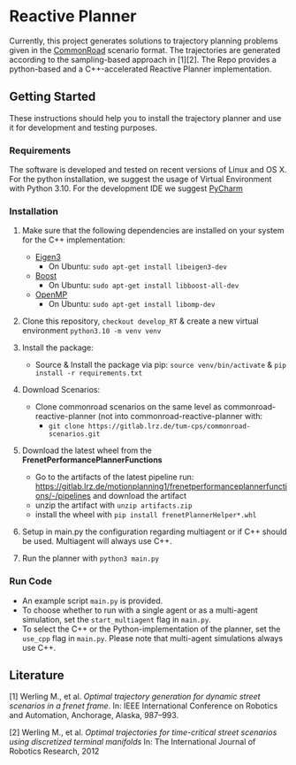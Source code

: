 # Reactive Planner

Currently, this project generates solutions to trajectory planning problems given in the [CommonRoad](https://commonroad.in.tum.de/) scenario format.
The trajectories are generated according to the sampling-based approach in [1][2]. The Repo provides a python-based and a C++-accelerated Reactive Planner implementation.

## Getting Started
These instructions should help you to install the trajectory planner and use it for development and testing purposes.

### Requirements
The software is  developed and tested on recent versions of Linux and OS X.
For the python installation, we suggest the usage of Virtual Environment with Python 3.10.
For the development IDE we suggest [PyCharm](http://www.jetbrains.com/pycharm/)

### Installation
1. Make sure that the following dependencies are installed on your system for the C++ implementation:
   * [Eigen3](https://eigen.tuxfamily.org/dox/) 
     * On Ubuntu: `sudo apt-get install libeigen3-dev`
   * [Boost](https://www.boost.org/)
     * On Ubuntu: `sudo apt-get install libboost-all-dev`
   * [OpenMP](https://www.openmp.org/) 
     * On Ubuntu: `sudo apt-get install libomp-dev`

2. Clone this repository, `checkout develop_RT`  & create a new virtual environment `python3.10 -m venv venv`

3. Install the package:
    * Source & Install the package via pip: `source venv/bin/activate` & `pip install -r requirements.txt`

4. Download Scenarios:
    * Clone commonroad scenarios on the same level as commonroad-reactive-planner (not into commonroad-reactive-planner with: 
      * `git clone https://gitlab.lrz.de/tum-cps/commonroad-scenarios.git`

5. Download the latest wheel from the **FrenetPerformancePlannerFunctions**
    *  Go to the artifacts of the latest pipeline run: https://gitlab.lrz.de/motionplanning1/frenetperformanceplannerfunctions/-/pipelines and download the artifact
    *  unzip the artifact with `unzip artifacts.zip`
    *  install the wheel with `pip install frenetPlannerHelper*.whl`

6. Setup in main.py the configuration regarding multiagent or if C++ should be used. Multiagent will always use C++.

7. Run the planner with `python3 main.py`

### Run Code
* An example script `main.py` is provided.
* To choose whether to run with a single agent or as a multi-agent simulation, set the `start_multiagent` flag in `main.py`.
* To select the C++ or the Python-implementation of the planner, set the `use_cpp` flag in `main.py`.
  Please note that multi-agent simulations always use C++.

## Literature
[1] Werling M., et al. *Optimal trajectory generation for dynamic street scenarios in a frenet frame*. In: IEEE International Conference on Robotics and Automation, Anchorage, Alaska, 987–993.

[2] Werling M., et al. *Optimal trajectories for time-critical street scenarios using discretized terminal manifolds* In:
The International Journal of Robotics Research, 2012
